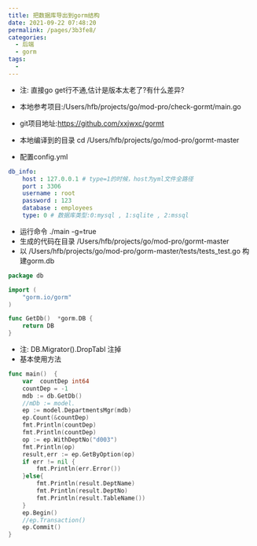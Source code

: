 ```yaml
---
title: 把数据库导出到gorm结构
date: 2021-09-22 07:48:20
permalink: /pages/3b3fe8/
categories:
  - 后端
  - gorm
tags:
  - 
---
```



* 注: 直接go get行不通,估计是版本太老了?有什么差异?
* 本地参考项目:/Users/hfb/projects/go/mod-pro/check-gormt/main.go

* git项目地址:https://github.com/xxjwxc/gormt

* 本地编译到的目录 cd /Users/hfb/projects/go/mod-pro/gormt-master
* 配置config.yml
``` yml
db_info:
    host : 127.0.0.1 # type=1的时候，host为yml文件全路径
    port : 3306
    username : root
    password : 123
    database : employees
    type: 0 # 数据库类型:0:mysql , 1:sqlite , 2:mssql
``` 
* 运行命令 ./main -g=true
* 生成的代码在目录 /Users/hfb/projects/go/mod-pro/gormt-master
* 以 /Users/hfb/projects/go/mod-pro/gorm-master/tests/tests_test.go 构建gorm.db
``` go
package db

import (
	"gorm.io/gorm"
)

func GetDb()  *gorm.DB {
	return DB
}
```
* 注: DB.Migrator().DropTabl 注掉
* 基本使用方法
``` go
func main()  {
	var  countDep int64
	countDep = -1
	mdb := db.GetDb()
	//mDb := model.
	ep := model.DepartmentsMgr(mdb)
	ep.Count(&countDep)
	fmt.Println(countDep)
	fmt.Println(countDep)
	op := ep.WithDeptNo("d003")
	fmt.Println(op)
	result,err := ep.GetByOption(op)
	if err != nil {
		fmt.Println(err.Error())
	}else{
		fmt.Println(result.DeptName)
		fmt.Println(result.DeptNo)
		fmt.Println(result.TableName())
	}
	ep.Begin()
	//ep.Transaction()
	ep.Commit()
}
```



